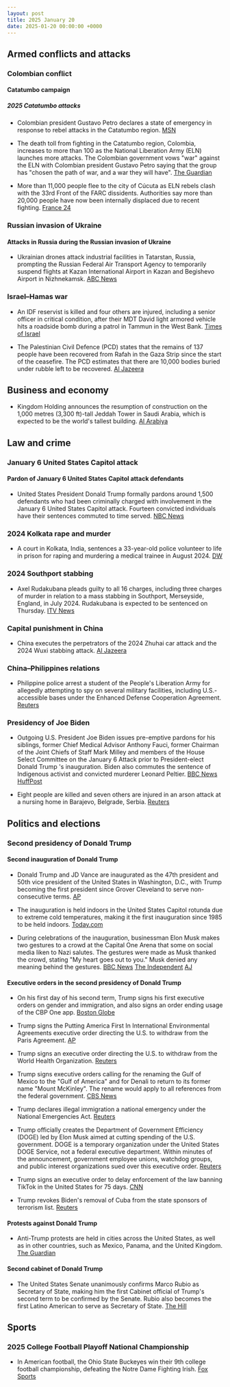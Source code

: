 ```yaml
---
layout: post
title: 2025 January 20
date: 2025-01-20 00:00:00 +0000
---
```


## Armed conflicts and attacks

### Colombian conflict

#### Catatumbo campaign

##### 2025 Catatumbo attacks

- Colombian president Gustavo Petro declares a state of emergency in response to rebel attacks in the Catatumbo region. [MSN](https://www.msn.com/en-gb/news/world/colombia-to-declare-state-of-emergency-as-violence-in-northern-regions-spikes/ar-AA1xy0fj)

- The death toll from fighting in the Catatumbo region, Colombia, increases to more than 100 as the National Liberation Army (ELN) launches more attacks. The Colombian government vows "war" against the ELN with Colombian president Gustavo Petro saying that the group has "chosen the path of war, and a war they will have". [The Guardian](https://www.theguardian.com/world/2025/jan/20/colombia-guerrilla-violence-deaths)

- More than 11,000 people flee to the city of Cúcuta as ELN rebels clash with the 33rd Front of the FARC dissidents. Authorities say more than 20,000 people have now been internally displaced due to recent fighting. [France 24](https://www.france24.com/en/live-news/20250120-colombia-troops-try-to-contain-guerrilla-violence-that-has-killed-100)

### Russian invasion of Ukraine

#### Attacks in Russia during the Russian invasion of Ukraine

- Ukrainian drones attack industrial facilities in Tatarstan, Russia, prompting the Russian Federal Air Transport Agency to temporarily suspend flights at Kazan International Airport in Kazan and Begishevo Airport in Nizhnekamsk. [ABC News](https://abcnews.go.com/International/drones-attack-russian-military-industrial-hub-600-miles/story?id=117876447)

### Israel–Hamas war

- An IDF reservist is killed and four others are injured, including a senior officer in critical condition, after their MDT David light armored vehicle hits a roadside bomb during a patrol in Tammun in the West Bank. [Times of Israel](https://www.timesofisrael.com/liveblog_entry/idf-reservist-killed-two-others-wounded-by-roadside-bomb-in-west-bank-overnight/)

- The Palestinian Civil Defence (PCD) states that the remains of 137 people have been recovered from Rafah in the Gaza Strip since the start of the ceasefire. The PCD estimates that there are 10,000 bodies buried under rubble left to be recovered. [Al Jazeera](https://www.aljazeera.com/news/liveblog/2025/1/20/live-palestinian-prisoners-freed-by-israel-after-captives-released-in-gaza?update=3454862)

## Business and economy

- Kingdom Holding announces the resumption of construction on the 1,000 metres (3,300 ft)-tall Jeddah Tower in Saudi Arabia, which is expected to be the world's tallest building. [Al Arabiya](https://www.alarabiya.net/aswaq/realestate/2025/01/20/-%D8%A7%D9%84%D9%85%D9%85%D9%84%D9%83%D8%A9-%D8%A7%D9%84%D9%82%D8%A7%D8%A8%D8%B6%D8%A9-%D8%AA%D8%B9%D9%84%D9%86-%D8%A7%D8%B3%D8%AA%D8%A6%D9%86%D8%A7%D9%81-%D8%A3%D8%B9%D9%85%D8%A7%D9%84-%D8%A8%D9%86%D8%A7%D8%A1-%D8%A8%D8%B1%D8%AC-%D8%AC%D8%AF%D8%A9-%D8%A7%D9%84%D8%A3%D8%B7%D9%88%D9%84-%D9%81%D9%8A-%D8%A7%D9%84%D8%B9%D8%A7%D9%84%D9%85)

## Law and crime

### January 6 United States Capitol attack

#### Pardon of January 6 United States Capitol attack defendants

- United States President Donald Trump formally pardons around 1,500 defendants who had been criminally charged with involvement in the January 6 United States Capitol attack. Fourteen convicted individuals have their sentences commuted to time served. [NBC News](https://www.nbcnews.com/politics/justice-department/trump-set-pardon-defendants-stormed-capitol-jan-6-2021-rcna187735)

### 2024 Kolkata rape and murder

- A court in Kolkata, India, sentences a 33-year-old police volunteer to life in prison for raping and murdering a medical trainee in August 2024. [DW](https://www.dw.com/en/india-man-jailed-for-life-in-doctor-rape-murder-case/a-71346298)

### 2024 Southport stabbing

- Axel Rudakubana pleads guilty to all 16 charges, including three charges of murder in relation to a mass stabbing in Southport, Merseyside, England, in July 2024. Rudakubana is expected to be sentenced on Thursday. [ITV News](https://www.itv.com/news/granada/2025-01-20/rudakubana-changes-pleas-to-guilty-on-first-day-of-trial-for-southport-attack)

### Capital punishment in China

- China executes the perpetrators of the 2024 Zhuhai car attack and the 2024 Wuxi stabbing attack. [Al Jazeera](https://www.aljazeera.com/news/2025/1/20/china-executes-two-men-for-committing-deadly-revenge-on-society-crimes)

### China–Philippines relations

- Philippine police arrest a student of the People's Liberation Army for allegedly attempting to spy on several military facilities, including U.S.-accessible bases under the Enhanced Defense Cooperation Agreement. [Reuters](https://www.reuters.com/world/asia-pacific/philippines-arrests-chinese-national-suspicion-espionage-2025-01-20/)

### Presidency of Joe Biden

- Outgoing U.S. President Joe Biden issues pre-emptive pardons for his siblings, former Chief Medical Advisor Anthony Fauci, former Chairman of the Joint Chiefs of Staff Mark Milley and members of the House Select Committee on the January 6 Attack prior to President-elect Donald Trump 's inauguration. Biden also commutes the sentence of Indigenous activist and convicted murderer Leonard Peltier. [BBC News](https://www.bbc.co.uk/news/articles/c8r5g5dezk4o) [HuffPost](https://www.huffpost.com/entry/joe-biden-leonard-peltier-clemency_n_67608b04e4b0d06419ec6367)

- Eight people are killed and seven others are injured in an arson attack at a nursing home in Barajevo, Belgrade, Serbia. [Reuters](https://www.reuters.com/world/europe/eight-die-seven-injured-serbian-retirement-home-fire-2025-01-20/)

## Politics and elections

### Second presidency of Donald Trump

#### Second inauguration of Donald Trump

- Donald Trump and JD Vance are inaugurated as the 47th president and 50th vice president of the United States in Washington, D.C., with Trump becoming the first president since Grover Cleveland to serve non-consecutive terms. [AP](https://apnews.com/live/trump-inauguration-updates)

- The inauguration is held indoors in the United States Capitol rotunda due to extreme cold temperatures, making it the first inauguration since 1985 to be held indoors. [Today.com](https://www.today.com/news/politics/donald-trump-2025-indoor-inauguration-weather-rcna188400)

- During celebrations of the inauguration, businessman Elon Musk makes two gestures to a crowd at the Capital One Arena that some on social media liken to Nazi salutes. The gestures were made as Musk thanked the crowd, stating "My heart goes out to you." Musk denied any meaning behind the gestures. [BBC News](https://www.bbc.com/news/articles/cy48v1x4dv4o) [The Independent](https://www.independent.co.uk/news/world/americas/us-politics/elon-musk-salute-trump-inauguration-b2683095.html) [AJ](https://www.aljazeera.com/economy/2025/1/21/musk-accused-of-giving-nazi-salute-during-trump-inauguration-celebrations)

#### Executive orders in the second presidency of Donald Trump

- On his first day of his second term, Trump signs his first executive orders on gender and immigration, and also signs an order ending usage of the CBP One app. [Boston Globe](https://www.bostonglobe.com/2025/01/20/nation/donald-trump-executive-orders/)

- Trump signs the Putting America First In International Environmental Agreements executive order directing the U.S. to withdraw from the Paris Agreement. [AP](https://apnews.com/article/trump-paris-agreement-climate-change-788907bb89fe307a964be757313cdfb0)

- Trump signs an executive order directing the U.S. to withdraw from the World Health Organization. [Reuters](https://www.reuters.com/world/us/trump-signs-executive-withdrawing-world-health-organization-2025-01-21/)

- Trump signs executive orders calling for the renaming the Gulf of Mexico to the "Gulf of America" and for Denali to return to its former name "Mount McKinley". The rename would apply to all references from the federal government. [CBS News](https://www.cbsnews.com/news/trump-rename-gulf-of-mexico-denali/)

- Trump declares illegal immigration a national emergency under the National Emergencies Act. [Reuters](https://www.reuters.com/world/us/trump-declare-national-emergency-border-trump-official-says-2025-01-20/)

- Trump officially creates the Department of Government Efficiency (DOGE) led by Elon Musk aimed at cutting spending of the U.S. government. DOGE is a temporary organization under the United States DOGE Service, not a federal executive department. Within minutes of the announcement, government employee unions, watchdog groups, and public interest organizations sued over this executive order. [Reuters](https://www.reuters.com/world/us/trump-use-one-his-first-executive-orders-create-doge-semafor-reports-2025-01-20/)

- Trump signs an executive order to delay enforcement of the law banning TikTok in the United States for 75 days. [CNN](https://www.cnn.com/2025/01/20/tech/tiktok-future-donald-trump-ban-sale/index.html)

- Trump revokes Biden's removal of Cuba from the state sponsors of terrorism list. [Reuters](https://www.reuters.com/world/americas/trump-revokes-biden-removal-cuba-us-state-sponsors-terrorism-list-2025-01-21/)

#### Protests against Donald Trump

- Anti-Trump protests are held in cities across the United States, as well as in other countries, such as Mexico, Panama, and the United Kingdom. [The Guardian](https://www.theguardian.com/us-news/gallery/2025/jan/20/anti-trump-protests-photos)

#### Second cabinet of Donald Trump

- The United States Senate unanimously confirms Marco Rubio as Secretary of State, making him the first Cabinet official of Trump's second term to be confirmed by the Senate. Rubio also becomes the first Latino American to serve as Secretary of State. [The Hill](https://thehill.com/policy/international/5096622-senate-confirms-marco-rubio-secretary/)

## Sports

### 2025 College Football Playoff National Championship

- In American football, the Ohio State Buckeyes win their 9th college football championship, defeating the Notre Dame Fighting Irish. [Fox Sports](https://www.foxsports.com/live-blog/college-football/ohio-state-vs-notre-dame-live-updates-cfp-national-championship-highlights)
